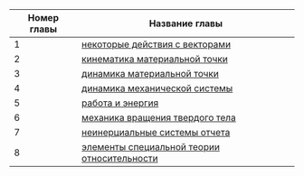 
| Номер главы | Название главы                                                                                               |
| ----------- | ------------------------------------------------------------------------------------------------------------ |
| 1           | [некоторые действия с векторами](1-некоторые%20действия%20с%20векторами/README.md)                           |
| 2           | [кинематика материальной точки](2-кинематика%20материальной%20точки/README.md)                               |
| 3           | [динамика материальной точки](3-динамика%20материальной%20точки/README.md)                                   |
| 4           | [динамика механической системы](4-динамика%20механической%20системы/README.md)                               |
| 5           | [работа и энергия](5-работа%20и%20энергия/README.md)                                                         |
| 6           | [механика вращения твердого тела](6-механика%20вращения%20твердого%20тела/README.md)                         |
| 7           | [неинерциальные системы отчета](7-неинерциальные%20системы%20отчета/README.md)                               |
| 8           | [элементы специальной теории относительности](ЛР4/8-элементы%20специальной%20теории%20относительности/README.md) |



